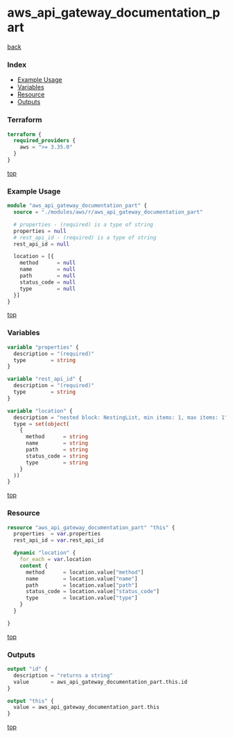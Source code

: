 # aws_api_gateway_documentation_part

[back](../aws.md)

### Index

- [Example Usage](#example-usage)
- [Variables](#variables)
- [Resource](#resource)
- [Outputs](#outputs)

### Terraform

```terraform
terraform {
  required_providers {
    aws = ">= 3.35.0"
  }
}
```

[top](#index)

### Example Usage

```terraform
module "aws_api_gateway_documentation_part" {
  source = "./modules/aws/r/aws_api_gateway_documentation_part"

  # properties - (required) is a type of string
  properties = null
  # rest_api_id - (required) is a type of string
  rest_api_id = null

  location = [{
    method      = null
    name        = null
    path        = null
    status_code = null
    type        = null
  }]
}
```

[top](#index)

### Variables

```terraform
variable "properties" {
  description = "(required)"
  type        = string
}

variable "rest_api_id" {
  description = "(required)"
  type        = string
}

variable "location" {
  description = "nested block: NestingList, min items: 1, max items: 1"
  type = set(object(
    {
      method      = string
      name        = string
      path        = string
      status_code = string
      type        = string
    }
  ))
}
```

[top](#index)

### Resource

```terraform
resource "aws_api_gateway_documentation_part" "this" {
  properties  = var.properties
  rest_api_id = var.rest_api_id

  dynamic "location" {
    for_each = var.location
    content {
      method      = location.value["method"]
      name        = location.value["name"]
      path        = location.value["path"]
      status_code = location.value["status_code"]
      type        = location.value["type"]
    }
  }

}
```

[top](#index)

### Outputs

```terraform
output "id" {
  description = "returns a string"
  value       = aws_api_gateway_documentation_part.this.id
}

output "this" {
  value = aws_api_gateway_documentation_part.this
}
```

[top](#index)